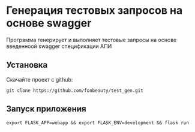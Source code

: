 # Генерация тестовых запросов на основе swagger

Программа генерирует и выполняет тестовые запросы на основе введенноой swagger спецификации АПИ

## Установка

Скачайте проект с github:
```
git clone https://github.com/fonbeauty/test_gen.git
```

## Запуск приложения
```
export FLASK_APP=webapp && export FLASK_ENV=development && flask run
```